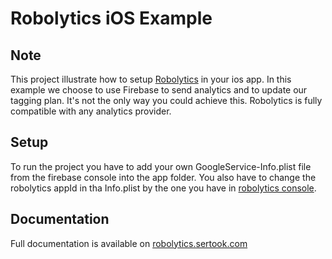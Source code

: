# Robolytics iOS Example

## Note

This project illustrate how to setup [Robolytics](https://robolytics.sertook.com) in your ios app. In
this example we choose to use Firebase to send analytics and to update
our tagging plan. It's not the only way you could achieve this.
Robolytics is fully compatible with any analytics provider.


## Setup

To run the project you have to add your own GoogleService-Info.plist file
from the firebase console into the app folder. You also have to change
the robolytics appId in tha Info.plist by the one you have in
[robolytics console](https://robolytics.sertook.com/console).


## Documentation

Full documentation is available on [robolytics.sertook.com](https://robolytics.sertook.com/documentation)
